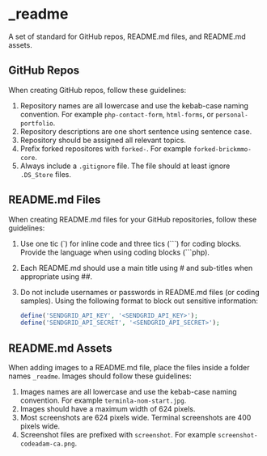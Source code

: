 # _readme

A set of standard for GitHub repos, README.md files, and README.md assets.

## GitHub Repos

When creating GitHub repos, follow these guidelines:

1. Repository names are all lowercase and use the kebab-case naming convention. For example `php-contact-form`, `html-forms`, or `personal-portfolio`.
2. Repository descriptions are one short sentence using sentence case.
3. Repository should be assigned all relevant topics.
4. Prefix forked repositores with `forked-`. For example `forked-brickmmo-core`.
5. Always include a `.gitignore` file. The file should at least ignore `.DS_Store` files.

## README.md Files

When creating README.md files for your GitHub repositories, follow these guidelines:

1. Use one tic (\`) for inline code and three tics (\`\`\`) for coding blocks. Provide the language when using coding blocks (\`\`\`php).
2. Each README.md should use a main title using # and sub-titles when appropriate using ##.
3. Do not include usernames or passwords in README.md files (or coding samples). Using the following format to block out sensitive information:

    ```php
    define('SENDGRID_API_KEY', '<SENDGRID_API_KEY>');
    define('SENDGRID_API_SECRET', '<SENDGRID_API_SECRET>');
    ```
    
## README.md Assets

When adding images to a README.md file, place the files inside a folder names `_readme`. Images should follow these guidelines:

1. Images names are all lowercase and use the kebab-case naming convention. For example `terminla-nom-start.jpg`.
2. Images should have a maximum width of 624 pixels.
3. Most screenshots are 624 pixels wide. Terminal screenshots are 400 pixels wide. 
4. Screenshot files are prefixed with `screenshot`. For example `screenshot-codeadam-ca.png`.


